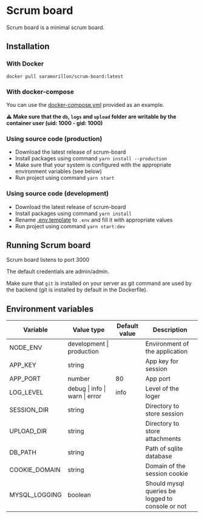 # Scrum board

Scrum board is a minimal scrum board.

## Installation

### With Docker

`docker pull saramorillon/scrum-board:latest`

### With docker-compose

You can use the [docker-compose.yml](./docker-compose.yml) provided as an example.

**:warning: Make sure that the `db`, `logs` and `upload` folder are writable by the container user (uid: 1000 - gid: 1000)**

### Using source code (production)

- Download the latest release of scrum-board
- Install packages using command `yarn install --production`
- Make sure that your system is configured with the appropriate environment variables (see below)
- Run project using command `yarn start`

### Using source code (development)

- Download the latest release of scrum-board
- Install packages using command `yarn install`
- Rename [.env.template](./.env.template) to `.env` and fill it with appropriate values
- Run project using command `yarn start:dev`

## Running Scrum board

Scrum board listens to port 3000

The default credentials are admin/admin.

Make sure that `git` is installed on your server as git command are used by the backend (git is installed by default in the Dockerfile).

## Environment variables

| Variable      | Value type                     | Default value | Description                                      |
| ------------- | ------------------------------ | ------------- | ------------------------------------------------ |
| NODE_ENV      | development \| production      |               | Environment of the application                   |
| APP_KEY       | string                         |               | App key for session                              |
| APP_PORT      | number                         | 80            | App port                                         |
| LOG_LEVEL     | debug \| info \| warn \| error | info          | Level of the loger                               |
| SESSION_DIR   | string                         |               | Directory to store session                       |
| UPLOAD_DIR    | string                         |               | Directory to store attachments                   |
| DB_PATH       | string                         |               | Path of sqlite database                          |
| COOKIE_DOMAIN | string                         |               | Domain of the session cookie                     |
| MYSQL_LOGGING | boolean                        |               | Should mysql queries be logged to console or not |
